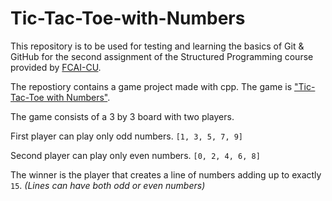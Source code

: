# Tic-Tac-Toe-with-Numbers
This repository is to be used for testing and learning the basics of Git &amp; GitHub for the second assignment of the Structured Programming course provided by [FCAI-CU](https://fcai.cu.edu.eg/).

The repostiory contains a game project made with cpp. The game is ["Tic-Tac-Toe with Numbers"](https://github.com/HassanIsmail16/CS112_AS2_Repo/blob/main/CS112_A1_T6_20230588.cpp). 

The game consists of a 3 by 3 board with two players. 

First player can play only odd numbers. `[1, 3, 5, 7, 9]`

Second player can play only even numbers. `[0, 2, 4, 6, 8]`

The winner is the player that creates a line of numbers adding up to exactly `15`. *(Lines can have both odd or even numbers)*
